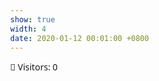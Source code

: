 ```yaml
---
show: true
width: 4
date: 2020-01-12 00:01:00 +0800
---
```

<html lang="en">
<head>
  <meta charset="UTF-8">
  <title>Visitor Map</title>
  <meta name="viewport" content="width=device-width, initial-scale=1.0">
  <!-- Leaflet map library -->
  <link rel="stylesheet" href="https://unpkg.com/leaflet@1.9.4/dist/leaflet.css" />
  <style>
    body { margin: 0; font-family: system-ui, sans-serif; }
    /* Wrapper keeps the map and the overlayed counter together */
    #map-wrapper { position: relative; width: 100%; height: 500px; }
    /* The actual map container */
    #visitors-map { position: absolute; top: 0; left: 0; width: 100%; height: 100%; }

    /* Counter badge */
    #visitor-info {
      position: absolute;
      top: 1rem;
      left: 1rem;
      z-index: 999; /* above the map */
      background: #ffffffcc;
      padding: 0.5rem 1rem;
      border-radius: 0.5rem;
      font-size: 1rem;
      font-weight: bold;
      backdrop-filter: blur(2px);
    }
  </style>
</head>
<body>
  <div id="map-wrapper">
    <div id="visitor-info">🎉 Visitors: <span id="visitor-count">0</span></div>
    <div id="visitors-map"></div>
  </div>

  <!-- Leaflet JS -->
  <script src="https://unpkg.com/leaflet@1.9.4/dist/leaflet.js"></script>
  <script>
    // 1. Initialize a world map (OpenStreetMap tiles)
    const map = L.map('visitors-map', {
      worldCopyJump: true,
      attributionControl: false
    }).setView([20, 0], 2);

    L.tileLayer('https://{s}.tile.openstreetmap.org/{z}/{x}/{y}.png', {
      maxZoom: 5
    }).addTo(map);

    // 2. Fetch visitor statistics and plot them
    async function loadVisitorStats() {
      /*
       * Replace the endpoint below with your own API that returns JSON like:
       * {
       *   "total": 1234,
       *   "locations": [
       *     { "lat": 31.2, "lon": 121.5 },
       *     { "lat": 51.5, "lon": -0.13 },
       *     ...
       *   ]
       * }
       */
      const res = await fetch('/api/visitors');
      const data = await res.json();

      // Update counter
      document.getElementById('visitor-count').textContent = data.total ?? 0;

      // Render each visitor location as a small red dot
      (data.locations ?? []).forEach(({ lat, lon }) => {
        L.circleMarker([lat, lon], {
          radius: 4,
          weight: 0,
          fillOpacity: 0.8,
          color: '#e02424'
        }).addTo(map);
      });
    }

    loadVisitorStats();
  </script>
</body>
</html>
